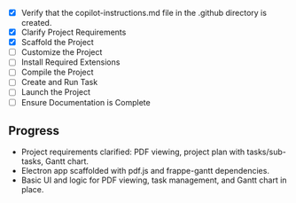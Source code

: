 - [x] Verify that the copilot-instructions.md file in the .github directory is created.
- [x] Clarify Project Requirements
- [x] Scaffold the Project
- [ ] Customize the Project
- [ ] Install Required Extensions
- [ ] Compile the Project
- [ ] Create and Run Task
- [ ] Launch the Project
- [ ] Ensure Documentation is Complete

## Progress
- Project requirements clarified: PDF viewing, project plan with tasks/sub-tasks, Gantt chart.
- Electron app scaffolded with pdf.js and frappe-gantt dependencies.
- Basic UI and logic for PDF viewing, task management, and Gantt chart in place.
